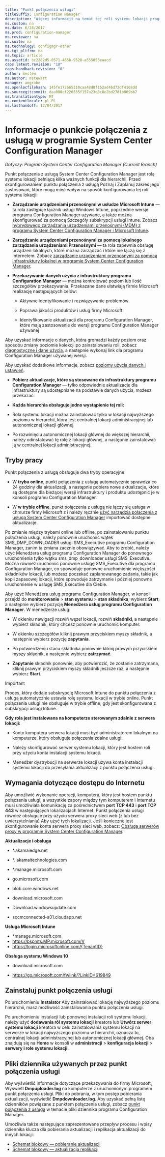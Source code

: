 ```yaml
---
title: "Punkt połączenia usługi"
titleSuffix: Configuration Manager
description: "Więcej informacji na temat tej roli systemu lokacji programu Configuration Manager i Poznaj i Zaplanuj zakres jego zastosowań."
ms.custom: na
ms.date: 6/28/2017
ms.prod: configuration-manager
ms.reviewer: na
ms.suite: na
ms.technology: configmgr-other
ms.tgt_pltfrm: na
ms.topic: article
ms.assetid: bc2282d5-0571-465b-9528-a555855eaacd
caps.latest.revision: "18"
caps.handback.revision: "0"
author: mestew
ms.author: mstewart
manager: angrobe
ms.openlocfilehash: 145fe172665310caa48d8f152ad46d72df4168dd
ms.sourcegitcommit: daa080cf220835f157a23e8c8e2bd2781b869bb7
ms.translationtype: MT
ms.contentlocale: pl-PL
ms.lasthandoff: 12/04/2017
---
```

# <a name="about-the-service-connection-point-in-system-center-configuration-manager"></a>Informacje o punkcie połączenia z usługą w programie System Center Configuration Manager

*Dotyczy: Program System Center Configuration Manager (Current Branch)*

Punkt połączenia z usługą System Center Configuration Manager jest rolą systemu lokacji pełniącą kilka ważnych funkcji dla hierarchii. Przed skonfigurowaniem punktu połączenia z usługą Poznaj i Zaplanuj zakres jego zastosowań, które mogą mieć wpływ na sposób konfigurowania tej roli systemu lokacji:  

-   **Zarządzanie urządzeniami przenośnymi w usłudze Microsoft Intune** — ta rola zastępuje łącznik usługi Windows Intune, poprzednie wersje programu Configuration Manager używane, a także można skonfigurować za pomocą Szczegóły subskrypcji usługi Intune. Zobacz [hybrydowego zarządzania urządzeniami przenośnymi (MDM) z programu System Center Configuration Manager i Microsoft Intune](../../../../mdm/understand/hybrid-mobile-device-management.md).  

-   **Zarządzanie urządzeniami przenośnymi za pomocą lokalnego zarządzania urządzeniami Przenośnymi** — ta rola zapewnia obsługę urządzeń lokalnych, które można zarządzać i które nie łączą się z Internetem. Zobacz [zarządzanie urządzeniami przenośnymi za pomocą infrastruktury lokalnej w programie System Center Configuration Manager](../../../../mdm/understand/manage-mobile-devices-with-on-premises-infrastructure.md).  

-   **Przekazywanie danych użycia z infrastruktury programu Configuration Manager** — można kontrolować poziom lub ilość szczegółów przekazywania. Przekazane dane ułatwiają firmie Microsoft realizację następujących celów:  

    -   Aktywne identyfikowanie i rozwiązywanie problemów  

    -   Poprawa jakości produktów i usług firmy Microsoft  

    -   Identyfikowanie aktualizacji dla programu Configuration Manager, które mają zastosowanie do wersji programu Configuration Manager używanej  

  Aby uzyskać informacje o danych, która gromadzi każdy poziom oraz sposobu zmiany poziomie kolekcji po zainstalowaniu roli, zobacz [diagnostyczne i dane użycia](/sccm/core/plan-design/diagnostics/diagnostics-and-usage-data), a następnie wykonaj link dla programu Configuration Manager używanej wersji.  

  Aby uzyskać dodatkowe informacje, zobacz [poziomy użycia danych i ustawień](../../../../core/servers/deploy/install/setup-reference.md#bkmk_usage).  

-   **Pobierz aktualizacje, które są stosowane do infrastruktury programu Configuration Manager** — tylko odpowiednie aktualizacje dla infrastruktury są udostępniane na podstawie danych użycia, możesz przekazać.  

- **Każda hierarchia obsługuje jedno wystąpienie tej roli:**  

 -   Rola systemu lokacji można zainstalować tylko w lokacji najwyższego poziomu w hierarchii, która jest centralnej lokacji administracyjnej lub autonomicznej lokacji głównej.  

  -   Po rozwinięciu autonomicznej lokacji głównej do większej hierarchii, należy odinstalować tę rolę z lokacji głównej, a następnie zainstalować ją w centralnej lokacji administracyjnej.  


##  <a name="bkmk_modes"></a>Tryby pracy  
 Punkt połączenia z usługą obsługuje dwa tryby operacyjne:  

-   W **trybu online**, punkt połączenia z usługą automatycznie sprawdza co 24 godziny dla aktualizacji, a następnie pobiera nowe aktualizacje, które są dostępne dla bieżącej wersji infrastruktury i produktu udostępnić je w konsoli programu Configuration Manager.  

-   W **w trybie offline**, punkt połączenia z usługą nie łączy się usługa w chmurze firmy Microsoft z i należy ręcznie [użyć narzędzia połączenia z usługą System Center Configuration Manager](../../../../core/servers/manage/use-the-service-connection-tool.md) importować dostępne aktualizacje.  

Po zmianie między trybami online lub offline, po zainstalowaniu punktu połączenia usługi, należy ponownie uruchomić wątek SMS_DMP_DOWNLOADER usługi SMS_Executive programu Configuration Manager, zanim ta zmiana zacznie obowiązywać. Aby to zrobić, należy użyć Menedżera usług programu Configuration Manager do ponownego uruchomienia tylko wątku sms_dmp_downloader usługi SMS_Executive. Można również uruchomić ponownie usługę SMS_Executive dla programu Configuration Manager, co spowoduje ponowne uruchomienie większości składników lokacji, lub możesz poczekać zaplanowanego zadania, takie jak kopii zapasowej lokacji, które spowoduje zatrzymanie i później ponowne uruchomienie w usługę SMS_Executive dla Ciebie.  

Aby użyć Menedżera usług programu Configuration Manager, w konsoli przejdź do **monitorowanie** > **stan systemu** > **stan składnika**, wybierz **Start**, a następnie wybierz pozycję **Menedżera usług programu Configuration Manager**. W menedżerze usług:  

-   W okienku nawigacji rozwiń węzeł lokacji, rozwiń **składniki**, a następnie wybierz składnik, który chcesz ponownie uruchomić komputer.  

-   W okienku szczegółów kliknij prawym przyciskiem myszy składnik, a następnie wybierz pozycję **zapytania**.  

-   Po potwierdzeniu stanu składnika ponownie kliknij prawym przyciskiem myszy składnik, a następnie wybierz **zatrzymać**.  

-   **Zapytanie** składnik ponownie, aby potwierdzić, że zostanie zatrzymana, kliknij prawym przyciskiem myszy składnik jeszcze raz, a następnie wybierz **Start**.  

> [!IMPORTANT]  
>  Proces, który dodaje subskrypcję Microsoft Intune do punktu połączenia z usługą automatycznie ustawia rolę systemu lokacji w trybie online. Punkt połączenia usługi nie obsługuje w trybie offline, gdy jest skonfigurowana z subskrypcji usługi Intune.  

**Gdy rola jest instalowana na komputerze sterowanym zdalnie z serwera lokacji:**  

-   Konto komputera serwera lokacji musi być administratorem lokalnym na komputerze, który obsługuje połączenia zdalne usługi.

-   Należy skonfigurować serwer systemu lokacji, który jest hostem roli przy użyciu konta instalacji systemu lokacji.  

-   Menedżer dystrybucji na serwerze lokacji używa konta instalacji systemu lokacji do przesyłania aktualizacji z punktu połączenia usługi.

##  <a name="bkmk_urls"></a>Wymagania dotyczące dostępu do Internetu  
Aby umożliwić wykonanie operacji, komputera, który jest hostem punktu połączenia usługi, a wszystkie zapory między tym komputerem i Internetu musi umożliwiała komunikację za pośrednictwem **port TCP 443** i **port TCP 443** w następujących lokalizacjach Internet. Punkt połączenia usługi również obsługuje przy użyciu serwera proxy sieci web (z lub bez uwierzytelniania) Aby użyć tych lokalizacji.  Jeśli konieczne jest skonfigurowanie konta serwera proxy sieci web, zobacz: [Obsługa serwerów proxy w programie System Center Configuration Manager](/sccm/core/plan-design/network/proxy-server-support).

**Aktualizacje i obsługa**  

-   *.akamaiedge.net  

-   *. akamaitechnologies.com 

-   *.manage.microsoft.com

-   go.microsoft.com

-   blob.core.windows.net  

-   download.microsoft.com  

-   Download.windowsupdate.com

-   sccmconnected-a01.cloudapp.net  

**Usługa Microsoft Intune**  

-   *manage.microsoft.com  
-   https://bspmts.MP.microsoft.com/V
-   https://login.microsoftonline.com/{TenantID}


**Obsługa systemu Windows 10**  

-   download.microsoft.com  

-   https://go.microsoft.com/fwlink/?LinkID=619849  

## <a name="install-the-service-connection-point"></a>Zainstaluj punkt połączenia usługi
Po uruchomieniu **Instalator** Aby zainstalować lokację najwyższego poziomu hierarchii, masz możliwość zainstalowania punktu połączenia usługi.

Po uruchomieniu instalacji lub ponownej instalacji roli systemu lokacji, należy użyć **dodawania ról systemu lokacji** kreatora lub **Utwórz serwer systemu lokacji** kreatora w celu zainstalowania systemu lokacji na serwerze w lokacji najwyższego poziomu w hierarchii, oznacza to, centralnej lokacji administracyjnej lub autonomicznej lokacji głównej. Oba znajdują się na **Home** w konsoli w **administracji** > **konfiguracja lokacji** > **serwery i role systemu lokacji**.

## <a name="log-files-used-by-the-service-connection-point"></a>Pliki dziennika używanych przez punkt połączenia usługi
Aby wyświetlić informacje dotyczące przekazywania do firmy Microsoft, Wyświetl **Dmpuploader.log** na komputerze z uruchomionym programem punkt połączenia usługi.  Pliki do pobrania, w tym postęp pobierania aktualizacji, wyświetlić **Dmpdownloader.log**. Aby uzyskać pełną listę dzienników powiązane z punktem połączenia usługi, zobacz [punkt połączenia z usługą](/sccm/core/plan-design/hierarchy/log-files#BKMK_WITLog) w temacie pliki dziennika programu Configuration Manager.

Umożliwia także następujące zaprezentowane przepływ procesu i wpisy dziennika klucza dla pobierania aktualizacji i replikacja aktualizacji do innych lokacji:
 - [Schemat blokowy — pobieranie aktualizacji](/sccm/core/servers/manage/download-updates-flowchart)
 - [Schemat blokowy — aktualizacja replikacji](/sccm/core/servers/manage/update-replication-flowchart)
